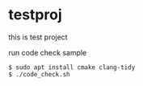 # testproj
this is test project

run code check sample
```
$ sudo apt install cmake clang-tidy
$ ./code_check.sh
```
